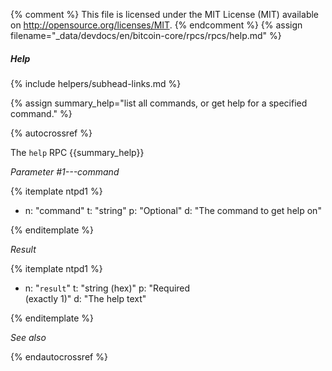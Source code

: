 {% comment %}
This file is licensed under the MIT License (MIT) available on
http://opensource.org/licenses/MIT.
{% endcomment %}
{% assign filename="_data/devdocs/en/bitcoin-core/rpcs/rpcs/help.md" %}

##### Help
{% include helpers/subhead-links.md %}

{% assign summary_help="list all commands, or get help for a specified command." %}

{% autocrossref %}

The `help` RPC {{summary_help}}

*Parameter #1---command*

{% itemplate ntpd1 %}
- n: "command"
  t: "string"
  p: "Optional"
  d: "The command to get help on"

{% enditemplate %}

*Result*

{% itemplate ntpd1 %}
- n: "`result`"
  t: "string (hex)"
  p: "Required<br>(exactly 1)"
  d: "The help text"

{% enditemplate %}

*See also*

{% endautocrossref %}
